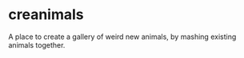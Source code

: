 # creanimals

A place to create a gallery of weird new animals, by mashing existing animals together.
